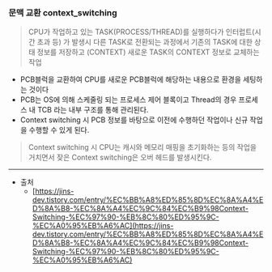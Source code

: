 ### 문맥 교환 context_switching

> CPU가 작업하고 있는 TASK(PROCESS/THREAD)를 실행하다가 인터럽트(시간 초과 등) 가 발생시 다른 TASK로 전환되는 과정에서 기존의 TASK에 대한 상태 정보를 저장하고 (CONTEXT) 새로운 TASK의 CONTEXT 정보로 교체하는 작업

- PCB블럭을 교환하여 CPU를 새로운 PCB블럭에 해당하는 내용으로 환경을 세팅하는 것이다
- PCB는 OS에 의해 스케줄링 되는 프로세스 제어 블록이고 Thread의 경우 프로세스 내 TCB 라는 내부 구조를 통해 관리된다.
- Context switching 시 PCB 정보를 바탕으로 이전에 수행하던 작업이나 신규 작업을 수행할 수 있게 된다.

> Context switching 시 CPU는 캐시와 메모리 매핑을 초기화하는 등의 작업을 거치면서 잦은 Context switching은 오버 헤드를 발생시킨다.

---

- 출처
  - [https://jins-dev.tistory.com/entry/%EC%BB%A8%ED%85%8D%EC%8A%A4%ED%8A%B8-%EC%8A%A4%EC%9C%84%EC%B9%98Context-Switching-%EC%97%90-%EB%8C%80%ED%95%9C-%EC%A0%95%EB%A6%AC](https://jins-dev.tistory.com/entry/%EC%BB%A8%ED%85%8D%EC%8A%A4%ED%8A%B8-%EC%8A%A4%EC%9C%84%EC%B9%98Context-Switching-%EC%97%90-%EB%8C%80%ED%95%9C-%EC%A0%95%EB%A6%AC)
